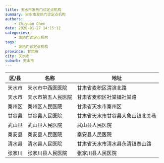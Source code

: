 ```yaml
---
title: 天水市发热门诊定点机构
summary: 天水市发热门诊定点机构
authors: 
    - Zhiyuan Chen
date: 2020-01-27 14:15:12
categories: 
    - 发热门诊定点机构
tags: 
    - 发热门诊定点机构
province: 甘肃省
city: 天水市
suburb: 天水市
---
```


|  区/县  |  名称  |  地址  |
|------|-------|------|
|  天水市  |  天水市中西医医院  |  甘肃省麦积区渭滨北路  
|  天水市  |  天水市第五人民医院  |  甘肃省麦积区社棠镇社棠路  
|  秦州区  |  秦州区人民医院  |  甘肃省天水市秦州区  
|  甘谷县  |  甘谷县人民医院  |  甘肃省天水市甘谷县大象山镇北关巷  
|  武山县  |  武山县人民医院  |  武山县人民医院  
|  秦安县  |  秦安县人民医院  |  秦安县人民医院  
|  清水县  |  清水县人民医院  |  甘肃省天水市清水县永清镇泰山路  
|  张家川  |  张家川县人民医院  |  张家川县人民医院  

